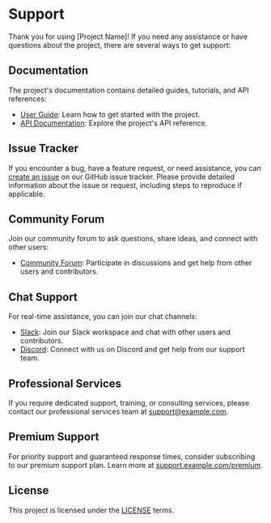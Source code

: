# Support

Thank you for using [Project Name]! If you need any assistance or have questions about the project, there are several ways to get support:

## Documentation

The project's documentation contains detailed guides, tutorials, and API references:

- [User Guide](docs/user-guide.md): Learn how to get started with the project.
- [API Documentation](docs/api-reference.md): Explore the project's API reference.

## Issue Tracker

If you encounter a bug, have a feature request, or need assistance, you can [create an issue](https://github.com/user/project/issues) on our GitHub issue tracker. Please provide detailed information about the issue or request, including steps to reproduce if applicable.

## Community Forum

Join our community forum to ask questions, share ideas, and connect with other users:

- [Community Forum](https://forum.example.com): Participate in discussions and get help from other users and contributors.

## Chat Support

For real-time assistance, you can join our chat channels:

- [Slack](https://slack.example.com): Join our Slack workspace and chat with other users and contributors.
- [Discord](https://discord.example.com): Connect with us on Discord and get help from our support team.

## Professional Services

If you require dedicated support, training, or consulting services, please contact our professional services team at [support@example.com](mailto:support@example.com).

## Premium Support

For priority support and guaranteed response times, consider subscribing to our premium support plan. Learn more at [support.example.com/premium](https://support.example.com/premium).

## License

This project is licensed under the [LICENSE](LICENSE) terms.

